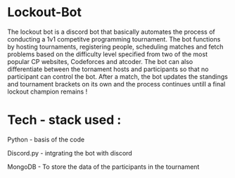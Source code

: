 # Lockout-Bot

The lockout bot is a discord bot that basically automates the process of conducting a 1v1 competitve programming tournament. The bot functions by hosting tournaments, registering people, scheduling matches and fetch problems based on the difficulty level specified from two of the most popular CP websites, Codeforces and atcoder. The bot can also differentiate between the tornament hosts and participants so that no participant can control the bot. After a match, the bot updates the standings and tournament brackets on its own and the process continues untill a final lockout champion remains !

# Tech - stack used : 

Python - basis of the code

Discord.py - intgrating the bot with discord

MongoDB - To store the data of the participants in the tournament
